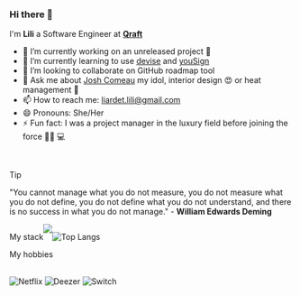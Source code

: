 ### Hi there 👋

I'm **Lili** a Software Engineer at **[Qraft](https://github.com/qrafttech)**

- 🔭 I’m currently working on an unreleased project 🤫
- 🌱 I’m currently learning to use [devise](https://github.com/heartcombo/devise) and [youSign](https://yousign.com/fr-fr?utm_term=yousign&utm_campaign=FR-Google%20Search%20-%20Branding%20Test%20taux%20d%27impression%20cible%20-%20B&utm_source=adwords&utm_medium=ppc&hsa_acc=7404788757&hsa_cam=924259571&hsa_grp=49820997287&hsa_ad=535347795113&hsa_src=g&hsa_tgt=kwd-339967187926&hsa_kw=yousign&hsa_mt=e&hsa_net=adwords&hsa_ver=3&gad_source=1&gclid=CjwKCAiA1-6sBhAoEiwArqlGPibkl_oZfgXcZ0fkbUS-vJnlltpr8geTLJlqfKvzmCqec60K6JFXVRoCo4EQAvD_BwE)
- 👯 I’m looking to collaborate on GitHub roadmap tool
- 💬 Ask me about [Josh Comeau](https://www.joshwcomeau.com/) my idol, interior design 😍 or heat management 🥶
- 📫 How to reach me: liardet.lili@gmail.com
- 😄 Pronouns: She/Her
- ⚡ Fun fact: I was a project manager in the luxury field before joining the force 💪🏻 💻
<br/>

> [!TIP]
> "You cannot manage what you do not measure, you do not measure what you do not define, you do not define what you do not understand, and there is no success in what you do not manage." - **William Edwards Deming**

<div>
  <div style="display:flex;flex-direction: row">
<p >My stack</p>

  <a href="https://skillicons.dev">
    <img src="https://skillicons.dev/icons?i=react,nextjs,ts,figma,tailwind,materialui,rails,nodejs,express,sentry,redis,postman,postgres,graphql,apollo,github,gitlab,githubactions&perline=6" />
  </a>

  <br>
  
![Top Langs](https://github-readme-stats.vercel.app/api/top-langs/?username=lililiardet&layout=compact)
</div>
<div>
<div style=""> My hobbies</div> 
<br/>

![Netflix](https://img.shields.io/badge/Netflix-E50914?style=for-the-badge&logo=netflix&logoColor=white)
![Deezer](https://img.shields.io/badge/Deezer-FEAA2D?style=for-the-badge&logo=deezer&logoColor=white) 
![Switch](https://img.shields.io/badge/Switch-E60012?style=for-the-badge&logo=nintendo-switch&logoColor=white)

</div>
</div>
<!--
**lililiardet/lililiardet** is a ✨ _special_ ✨ repository because its `README.md` (this file) appears on your GitHub profile.

Here are some ideas to get you started:

- 🔭 I’m currently working on 
- 🌱 I’m currently learning ...
- 👯 I’m looking to collaborate on ...
- 🤔 I’m looking for help with ...
- 💬 Ask me about ...
- 📫 How to reach me: ...
- 😄 Pronouns: Her/she
- ⚡ Fun fact: ...
-->
